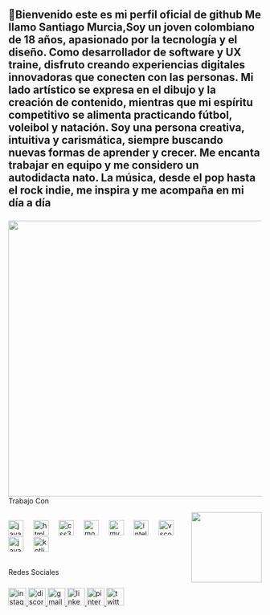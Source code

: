 
<h2 align="left">💫Bienvenido este es mi perfil oficial de github 
  Me llamo Santiago Murcia,Soy un joven colombiano de 18 años, apasionado por la tecnología y el diseño. Como desarrollador de software y UX traine, 
  disfruto creando experiencias digitales innovadoras que conecten con las personas. Mi lado artístico se expresa en el dibujo y la creación de contenido, 
  mientras que mi espíritu competitivo se alimenta practicando fútbol, voleibol y natación. Soy una persona creativa, 
  intuitiva y carismática, siempre buscando nuevas formas de aprender y crecer. 
  Me encanta trabajar en equipo y me considero un autodidacta nato. La música, desde el pop hasta el rock indie, me inspira y me acompaña en mi día a día</h2>
  
###

<img align="right" height="550" src="https://i.pinimg.com/originals/50/fd/4a/50fd4a7d39b88a7fd0cc43aaaefc9649.gif"  />





###

Trabajo Con




<img align="right" height="140" src="https://i.pinimg.com/originals/bb/72/3d/bb723dab868fa44510e4882f15a0f63c.gif"  />




##


<div align="left">
  <img src="https://cdn.jsdelivr.net/gh/devicons/devicon/icons/javascript/javascript-original.svg" height="30" alt="javascript logo"  />
  <img width="12" />
  <img src="https://cdn.jsdelivr.net/gh/devicons/devicon/icons/html5/html5-original.svg" height="30" alt="html5 logo"  />
  <img width="12" />
  <img src="https://cdn.jsdelivr.net/gh/devicons/devicon/icons/css3/css3-original.svg" height="30" alt="css3 logo"  />
  <img width="12" />
  <img src="https://cdn.jsdelivr.net/gh/devicons/devicon/icons/mongodb/mongodb-original.svg" height="30" alt="mongodb logo"  />
  <img width="12" />
  <img src="https://cdn.jsdelivr.net/gh/devicons/devicon/icons/mysql/mysql-original.svg" height="30" alt="mysql logo"  />
  <img width="12" />
  <img src="https://cdn.jsdelivr.net/gh/devicons/devicon/icons/intellij/intellij-original.svg" height="30" alt="intellij logo"  />
  <img width="12" />
  <img src="https://cdn.jsdelivr.net/gh/devicons/devicon/icons/vscode/vscode-original.svg" height="30" alt="vscode logo"  />
  <img width="12" />
  <img src="https://cdn.jsdelivr.net/gh/devicons/devicon/icons/java/java-original.svg" height="30" alt="java logo"  />
  <img width="12" />
  <img src="https://cdn.jsdelivr.net/gh/devicons/devicon/icons/kotlin/kotlin-original.svg" height="30" alt="kotlin logo"  />
</div>


##

Redes Sociales 
###

<div>
 <a href="https://www.instagram.com/santigo.iidk/" target="_blank">
    <img src="https://img.shields.io/static/v1?message=Instagram&logo=instagram&label=&color=E4405F&logoColor=white&labelColor=&style=for-the-badge" height="35" alt="instagram logo"  />

  <a href="https://discord.gg/santiago_murcia" target="_blank">
  <img src="https://img.shields.io/static/v1?message=Discord&logo=discord&label=&color=7289DA&logoColor=white&labelColor=&style=for-the-badge" height="35" alt="discord logo"  />
  <a/>
      <a href="santiagoepalza73@gmail.com" target="_blank">
  <img src="https://img.shields.io/static/v1?message=Gmail&logo=gmail&label=&color=D14836&logoColor=white&labelColor=&style=for-the-badge" height="35" alt="gmail logo"  />
  <a/>
    
   <a href="https://www.linkedin.com/in/santiago-epalza-murcia-764617304?" target="_blank">
  <img src="https://img.shields.io/static/v1?message=LinkedIn&logo=linkedin&label=&color=0077B5&logoColor=white&labelColor=&style=for-the-badge" height="35" alt="linkedin logo"  />
  <a/>
     <a href="https://pin.it/LwuTkb7nZ">
  <img src= "https://img.shields.io/badge/Pinterest-%23E60023.svg?logo=Pinterest&logoColor=white" height="35" alt="pinterest logo" 
  />
  <a/>
  <a href="https://x.com/Blood__Moonn?t=ZoWeIWuRpYC3jo6_GDezmQ&s=08" target="_blank">
    <img src="https://img.shields.io/static/v1?message=Twitter&logo=twitter&label=&color=1DA1F2&logoColor=white&labelColor=&style=for-the-badge" height="35" alt="twitter logo"  />
  </a>
</div>
  
</div>


###


###



###

<div align="left">











